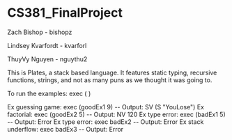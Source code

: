 # CS381_FinalProject
Zach Bishop - bishopz

Lindsey Kvarfordt - kvarforl

ThuyVy Nguyen - nguythu2

This is Plates, a stack based language. It features static typing, recursive functions, strings, and not as many puns as we thought it was going to.


To run the examples: exec (<exName> <optional arguments>)

Ex guessing game:   exec (goodEx1 9)    -- Output: SV (S "YouLose")
Ex factorial:       exec (goodEx2 5)    -- Output: NV 120
Ex type error:      exec (badEx1 5)     -- Output: Error
Ex type error:      exec badEx2         -- Output: Error
Ex stack underflow: exec badEx3         -- Output: Error 
